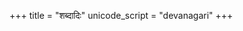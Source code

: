 +++
title = "शब्दादिः"
unicode_script = "devanagari"
+++

<div class="spreadsheet" src="../shabdAdiH.json5"></div>
